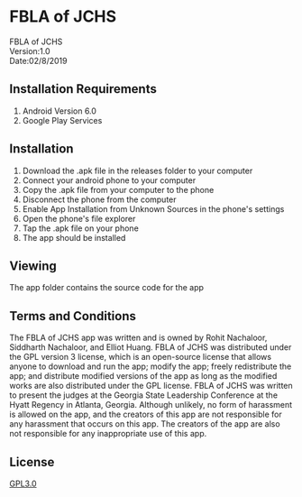 # FBLA of JCHS

FBLA of JCHS 	
Version:1.0    	
Date:02/8/2019

## Installation Requirements

1. Android Version 6.0
2. Google Play Services

## Installation

1. Download the .apk file in the releases folder to your computer
2. Connect your android phone to your computer
3. Copy the .apk file from your computer to the phone
4. Disconnect the phone from the computer
6. Enable App Installation from Unknown Sources in the phone's settings
6. Open the phone's file explorer
7. Tap the .apk file on your phone
8. The app should be installed

## Viewing

The app folder contains the source code for the app

## Terms and Conditions

The FBLA of JCHS app was written and is owned by Rohit Nachaloor, Siddharth Nachaloor, and Elliot Huang. FBLA of JCHS was distributed under the GPL version 3 license, which is an open-source license that allows anyone to download and run the app; modify the app; freely redistribute the app; and distribute modified versions of the app as long as the modified works are also distributed under the GPL license. FBLA of JCHS was written to present the judges at the Georgia State Leadership Conference at the Hyatt Regency in Atlanta, Georgia. Although unlikely, no form of harassment is allowed on the app, and the creators of this app are not responsible for any harassment that occurs on this app. The creators of the app are also not responsible for any inappropriate use of this app. 

## License
[GPL3.0](https://choosealicense.com/licenses/gpl-3.0/)
